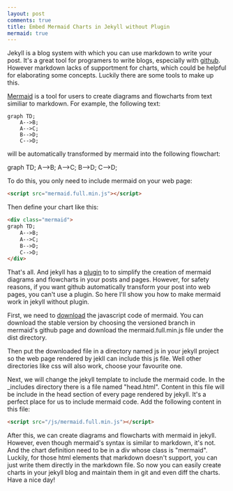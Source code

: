 ```yaml
---
layout: post
comments: true
title: Embed Mermaid Charts in Jekyll without Plugin
mermaid: true
---
```


Jekyll is a blog system with which you can use markdown to write your post.
It's a great tool for programers to write blogs, especially with
[github](https://help.github.com/articles/using-jekyll-with-pages/). However
markdown lacks of supportment for charts, which could be helpful for elaborating
some concepts. Luckily there are some tools to make up this.

[Mermaid](http://knsv.github.io/mermaid/index.html) is a tool for users to create
diagrams and flowcharts from text similiar to markdown. For example, the
following text:

```
graph TD;
    A-->B;
    A-->C;
    B-->D;
    C-->D;
```

will be automatically transformed by mermaid into the following flowchart:

<div class="mermaid">
graph TD;
    A-->B;
    A-->C;
    B-->D;
    C-->D;
</div>

To do this, you only need to include mermaid on your web page:

```html
<script src="mermaid.full.min.js"></script>
```

Then define your chart like this:

```html
<div class="mermaid">
graph TD;
    A-->B;
    A-->C;
    B-->D;
    C-->D;
</div>
```

That's all. And jekyll has a [plugin](https://github.com/jasonbellamy/jekyll-mermaid)
to to simplify the creation of mermaid diagrams and flowcharts in your posts and pages.
However, for safety reasons, if you want github automatically transform your post into
web pages, you can't use a plugin. So here I'll show you how to make mermaid work in
jekyll without plugin.

First, we need to [download](https://github.com/knsv/mermaid) the javascript
code of mermaid. You can download the stable version by choosing the versioned
branch in mermaid's github page and download the mermaid.full.min.js file under
the dist directory.

Then put the downloaded file in a directory named js in your jekyll project so
the web page rendered by jekll can include this js file. Well other directories
like css will also work, choose your favourite one.

Next, we will change the jekyll template to include the mermaid code. In the
_includes directory there is a file named "head.html". Content in this file will
be include in the head section of every page rendered by jekyll. It's a perfect
place for us to include mermaid code. Add the following content in this file:

```html
<script src="/js/mermaid.full.min.js"></script>
```

After this, we can create diagrams and flowcharts with mermaid in jekyll.
However, even though mermaid's syntax is similar to markdown, it's not. And the
chart definition need to be in a div whose class is "mermaid". Luckily, for
those html elements that markdown doesn't support, you can just write them
directly in the markdown file. So now you can easily create charts in your
jekyll blog and maintain them in git and even diff the charts. Have a nice day!

